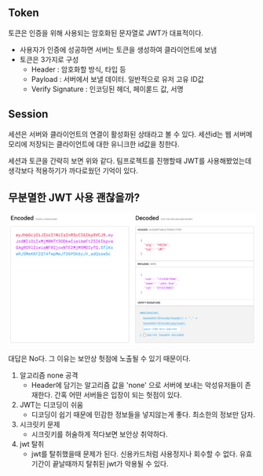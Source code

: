 ## Token

토큰은 인증을 위해 사용되는 암호화된 문자열로 JWT가 대표적이다.
- 사용자가 인증에 성공하면 서버는 토큰을 생성하여 클라이언트에 보냄
- 토큰은 3가지로 구성
  - Header : 암호화할 방식, 타입 등
  - Payload : 서버에서 보낼 데이터. 일반적으로 유저 고유 ID값
  - Verify Signature : 인코딩된 헤더, 페이롣드 값, 서명

## Session

세션은 서버와 클라이언트의 연결이 활성화된 상태라고 볼 수 있다. 세션id는 웹 서버메모리에 저장되는 클라이언트에 대한 유니크한 id값을 칭한다.


세션과 토큰을 간략히 보면 위와 같다.
팀프로젝트를 진행할때 JWT를 사용해봤었는데 생각보다 적용하기가 까다로웠던 기억이 있다.


## 무분멸한 JWT 사용 괜찮을까?
![image](../image/jwtDanger_image.png)

대답은 No다. 그 이유는 보안상 헛점에 노출될 수 있기 때문이다.

1. 알고리즘 none 공격
   - Header에 담기는 알고리즘 값을 'none' 으로 서버에 보내는 악성유저들이 존재한다. 간혹 어떤 서버들은 입장이 되는 헛점이 있다.
2. JWT는 디코딩이 쉬움
   - 디코딩이 쉽기 때문에 민감한 정보들을 넣지않는게 좋다. 최소한의 정보만 담자.
3. 시크릿키 문제
   - 시크릿키를 허술하게 적다보면 보안상 취약하다.
4. jwt 탈취
   - jwt를 탈취했을때 문제가 된다. 신용카드처럼 사용정지나 회수할 수 없다. 유효기간이 끝날때까지 탈취된 jwt가 악용될 수 있다.



